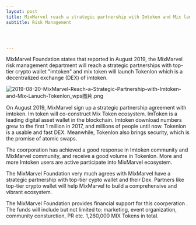 ```yaml
---
layout: post
title: MixMarvel reach a strategic partnership with Imtoken and Mix lanuch Tokenlon
subtitle: Risk Management




---
```


MixMarvel Foundation states that reported in August 2019, the MixMarvel risk management department will reach a strategic partnerships with top-tier  crypto wallet "imtoken" and mix token will launch Tokenlon which is a decentralized exchange (DEX) of imtoken.

![2019-08-20-MixMarvel-Reach-a-Strategic-Partnership-with-Imtoken-and-Mix-Lanuch-Tokenlon_wps图片.png](https://i.loli.net/2020/02/21/1TgwE7YsKNABRkP.png)

On August 2019, MixMarvel sign up a strategic partnership agreement with imtoken. Im token will  co-construct Mix Token ecosystem. ImToken is a leading digital asset wallet in the blockchain. Imtoken download numbers grew to the first 1 million in 2017, and millions of people until now. Tokenlon is a  usable and fast DEX. Meanwhile, Tokenlon also brings security, which is the promise of atomic swaps. 

The coorporation has achieved a good response in Imtoken community and MixMarvel community, and receive a good volume in Tokenlon. More and more Imtoken users are  active participate into MixMarvel ecosystem. 

The MixMarvel Foundation very much agrees with MixMarvel have a strategic partnership with top-tier cypto wallet and their Dex. Partners like top-tier crypto wallet will help MixMarvel to build a comprehensive and vibrant ecosystem.

The MixMarvel Foundation provides financial support for this coorperation . The funds will include but not limited to: marketing, event organization, community consturction, PR etc. 1,260,000 MIX Tokens in total. 

